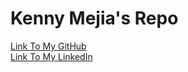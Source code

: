 # Kenny Mejia's Repo

[Link To My GitHub](https://github.com/kennymejia)  
[Link To My LinkedIn](https://www.linkedin.com/in/mejia-kenny)
